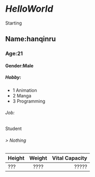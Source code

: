 # *HelloWorld*

Starting


## Name:hanqinru

### Age:21

#### Gender:Male

##### Hobby:
* 1  Animation
* 2  Manga
* 3  Programming

###### Job:
Student

###### > Nothing

| Height        | Weight        | Vital Capacity  |
| ------------- |:-------------:| ---------------:|
|      ???      |      ????     |      ?????      |
